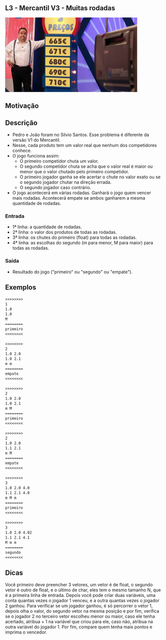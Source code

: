 ## L3 - Mercantil V3 - Muitas rodadas


![]( cover.jpg)

## Motivação

## Descrição

- Pedro e João foram no Silvio Santos. Esse problema é diferente da versão V1 do Mercantil. 
- Nesse, cada produto tem um valor real que nenhum dos competidores conhece.
- O jogo funciona assim:
    - O primeiro competidor chuta um valor.
    - O segundo competidor chuta se acha que o valor real é maior ou menor que o valor chutado pelo primeiro competidor.
    - O primeiro jogador ganha se ele acertar o chute no valor exato ou se o segundo jogador chutar na direção errada.
    - O segundo jogador caso contrário.
- O jogo acontecerá em várias rodadas. Ganhará o jogo quem vencer mais rodadas. Acontecerá empate se ambos ganharem a mesma quantidade de rodadas.


### Entrada

*   1ª linha: a quantidade de rodadas.  
*   2ª linha: o valor dos produtos de todas as rodadas.
*   3ª linha: os chutes do primeiro (float) para todas as rodadas.
*   4ª linha: as escolhas do segundo (m para menor, M para maior) para todas as rodadas.  

### Saída

*   Resultado do jogo ("primeiro" ou "segundo" ou "empate").

## Exemplos  

```
>>>>>>>>
1  
1.0  
1.0  
M  
========
primeiro
<<<<<<<<

>>>>>>>>
2  
1.0 2.0  
1.0 2.1  
m m  
========
empate
<<<<<<<<

>>>>>>>>  
2
1.0 2.0
1.0 2.1
m M
========
primeiro
<<<<<<<<

>>>>>>>>
2
1.0 2.0
1.1 2.1
m M
========
empate
<<<<<<<<

>>>>>>>>
3
1.0 2.0 4.0
1.1 2.1 4.0
m M m
========
primeiro
<<<<<<<<

>>>>>>>>
3
1.0 2.0 4.02
1.1 2.1 4.1
M m m
========
segundo
<<<<<<<<
```


## Dicas

Você primeiro deve preencher 3 vetores, um vetor é de float, o segundo vetor é outro de float, e o último de char, eles tem o mesmo tamanho N, que é a primeira linha de entrada. Depois você pode criar duas variáveis, uma conta quantas vezes o jogador 1 venceu, e a outra quantas vezes o jogador 2 ganhou. Para verificar se um jogador ganhou, é só percorrer o vetor 1, depois olha o valor, do segundo vetor na mesma posição e por fim, verifica se o jogador 2 no terceiro vetor escolheu menor ou maior, caso ele tenha acertado, atribua + 1 na variável que criou para ele, caso não, atribua na outra variável do jogador 1. Por fim, compare quem tenha mais pontos e imprima o vencedor.	  
